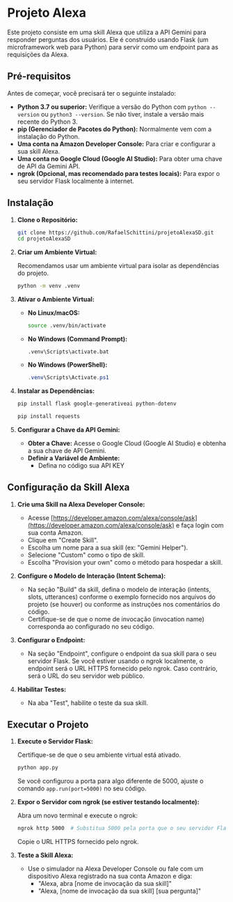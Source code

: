 # Projeto Alexa

Este projeto consiste em uma skill Alexa que utiliza a API Gemini para responder perguntas dos usuários. Ele é construído usando Flask (um microframework web para Python) para servir como um endpoint para as requisições da Alexa.

## Pré-requisitos

Antes de começar, você precisará ter o seguinte instalado:

*   **Python 3.7 ou superior:** Verifique a versão do Python com `python --version` ou `python3 --version`. Se não tiver, instale a versão mais recente do Python 3.
*   **pip (Gerenciador de Pacotes do Python):** Normalmente vem com a instalação do Python.
*   **Uma conta na Amazon Developer Console:** Para criar e configurar a sua skill Alexa.
*   **Uma conta no Google Cloud (Google AI Studio):** Para obter uma chave de API da Gemini API.
*   **ngrok (Opcional, mas recomendado para testes locais):** Para expor o seu servidor Flask localmente à internet.

## Instalação

1.  **Clone o Repositório:**

    ```bash
    git clone https://github.com/RafaelSchittini/projetoAlexaSD.git
    cd projetoAlexaSD
    ```

2.  **Criar um Ambiente Virtual:**

    Recomendamos usar um ambiente virtual para isolar as dependências do projeto.

    ```bash
    python -m venv .venv
    ```

3.  **Ativar o Ambiente Virtual:**

    *   **No Linux/macOS:**

        ```bash
        source .venv/bin/activate
        ```

    *   **No Windows (Command Prompt):**

        ```batch
        .venv\Scripts\activate.bat
        ```

    *   **No Windows (PowerShell):**

        ```powershell
        .venv\Scripts\Activate.ps1
        ```

4.  **Instalar as Dependências:**

    ```bash
    pip install flask google-generativeai python-dotenv
    ```

    ```bash
    pip install requests
    ```

5.  **Configurar a Chave da API Gemini:**

    *   **Obter a Chave:** Acesse o Google Cloud (Google AI Studio) e obtenha a sua chave de API Gemini.
    *   **Definir a Variável de Ambiente:**
        *   Defina no código sua API KEY

## Configuração da Skill Alexa

1.  **Crie uma Skill na Alexa Developer Console:**
    *   Acesse [https://developer.amazon.com/alexa/console/ask](https://developer.amazon.com/alexa/console/ask) e faça login com sua conta Amazon.
    *   Clique em "Create Skill".
    *   Escolha um nome para a sua skill (ex: "Gemini Helper").
    *   Selecione "Custom" como o tipo de skill.
    *   Escolha "Provision your own" como o método para hospedar a skill.

2.  **Configure o Modelo de Interação (Intent Schema):**
    *   Na seção "Build" da skill, defina o modelo de interação (intents, slots, utterances) conforme o exemplo fornecido nos arquivos do projeto (se houver) ou conforme as instruções nos comentários do código.
    *   Certifique-se de que o nome de invocação (invocation name) corresponda ao configurado no seu código.

3.  **Configurar o Endpoint:**
    *   Na seção "Endpoint", configure o endpoint da sua skill para o seu servidor Flask. Se você estiver usando o ngrok localmente, o endpoint será o URL HTTPS fornecido pelo ngrok. Caso contrário, será o URL do seu servidor web público.

4.  **Habilitar Testes:**
    *   Na aba "Test", habilite o teste da sua skill.

## Executar o Projeto

1.  **Execute o Servidor Flask:**

    Certifique-se de que o seu ambiente virtual está ativado.

    ```bash
    python app.py
    ```

    Se você configurou a porta para algo diferente de 5000, ajuste o comando `app.run(port=5000)` no seu código.

2.  **Expor o Servidor com ngrok (se estiver testando localmente):**

    Abra um novo terminal e execute o ngrok:

    ```bash
    ngrok http 5000  # Substitua 5000 pela porta que o seu servidor Flask está usando
    ```

    Copie o URL HTTPS fornecido pelo ngrok.

3.  **Teste a Skill Alexa:**

    *   Use o simulador na Alexa Developer Console ou fale com um dispositivo Alexa registrado na sua conta Amazon e diga:
        *   "Alexa, abra [nome de invocação da sua skill]"
        *   "Alexa, [nome de invocação da sua skill] [sua pergunta]"
